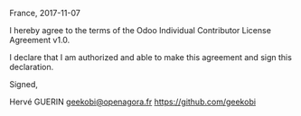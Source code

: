 France, 2017-11-07

I hereby agree to the terms of the Odoo Individual Contributor License
Agreement v1.0.

I declare that I am authorized and able to make this agreement and sign this
declaration.

Signed,

Hervé GUERIN geekobi@openagora.fr https://github.com/geekobi

